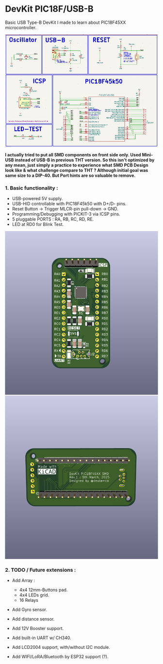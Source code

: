 DevKit PIC18F/USB-B
=====================
Basic USB Type-B DevKit I made to learn about PIC18F45XX microcontroller.

![overview](https://github.com/thetrung/DevKit_PIC18F45K50_SMD/blob/master/Images/Sch_DevKit_PIC18F.png)

**I actually tried to put all SMD components on front side only. Used Mini-USB instead of USB-B in previous THT version. So this isn't optimized by any mean, just simply a practice to experience what SMD PCB Design look like & what challenge compare to THT ? Although initial goal was same size to a DIP-40. But Port hints are so valuable to remove.**

### 1. Basic functionality :
- USB-powered 5V supply.
- USB-HID controllable with PIC18F45k50 with D+/D- pins.
- Reset Button -> Trigger MLCR-pin pull-down -> GND.
- Programming/Debugging with PICKIT-3 via ICSP pins.
- 5 pluggable PORTS : RA, RB, RC, RD, RE.
- LED at RD0 for Blink Test.

![3d_parts](https://github.com/thetrung/DevKit_PIC18F45K50_SMD/blob/master/Images/3D_View.png)
![back](https://github.com/thetrung/DevKit_PIC18F45K50_SMD/blob/master/Images/Back.png)

### 2. TODO / Future extensions :
- Add Array : 
    - 4x4 12mm-Buttons pad.
    - 4x4 LEDs grid.
    - 16 Relays
      
- Add Gyro sensor.
- Add distance sensor.
- Add 12V Booster support.
- Add built-in UART w/ CH340.
- Add LCD2004 support, with/without I2C module.
- Add WIFI/LoRA/Bluetooth by ESP32 support (?).
  
